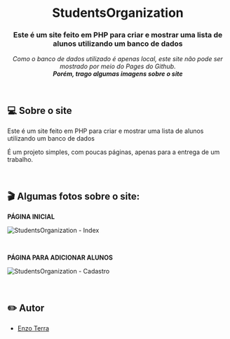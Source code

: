 <h1 align="center">StudentsOrganization</h1>

<h3 align="center">Este é um site feito em PHP para criar e mostrar uma lista de alunos utilizando um banco de dados
</h3>

<p align="center"><i>
Como o banco de dados utilizado é apenas local, este site não pode ser mostrado por meio do Pages do Github. <br> <b> Porém, trago algumas imagens sobre o site </b>
</i></p>

</br>

## 💻 Sobre o site
Este é um site feito em PHP para criar e mostrar uma lista de alunos utilizando um banco de dados

É um projeto simples, com poucas páginas, apenas para a entrega de um trabalho. 

</br>

## 🎬 Algumas fotos sobre o site:

**PÁGINA INICIAL**

![StudentsOrganization - Index](https://user-images.githubusercontent.com/72806847/145064744-30b831d3-b367-4413-80b5-29173f7fd6fb.png)

<br>

**PÁGINA PARA ADICIONAR ALUNOS**

![StudentsOrganization - Cadastro](https://user-images.githubusercontent.com/72806847/145064749-c044b193-874d-40ad-8133-a02baa6e1b9c.png)

</br>

## ✏️ Autor
- [Enzo Terra](https://github.com/enzoterra)
